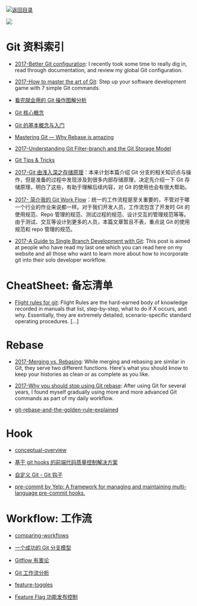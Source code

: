 [![返回目录](https://parg.co/UGo)](https://parg.co/b4z)

![](https://cdn-images-1.medium.com/max/2000/1*D2NgKZ1T7LYXrFPAXnorTg.jpeg)

# Git 资料索引

* [2017-Better Git configuration](https://blog.scottnonnenberg.com/better-git-configuration/): I recently took some time to really dig in, read through documentation, and review my global Git configuration.

* [2017-How to master the art of Git](https://parg.co/bsu): Step up your software development game with 7 simple Git commands.

* [看完就会用的 Git 操作图解分析](http://blog.yubangweb.com/kan-wan-jiu-hui-yong-de-gitcao-zuo-tu-jie-fen-xi/)

* [Git 核心概念](https://zhuanlan.zhihu.com/p/22750675)

* [Git 的基本概念与入门](http://www.epubit.com.cn/article/829)

* [Mastering Git — Why Rebase is amazing](https://hackernoon.com/mastering-git-why-rebase-is-amazing-a954485b128a?source=reading_list---------90-1---------)

* [2017-Understanding Git Filter-branch and the Git Storage Model](http://6me.us/LDeJQS)

* [Git Tips & Tricks](https://wikileaks.org/ciav7p1/cms/page_1179773.html)

* [2017-Git 由浅入深之存储原理](http://blog.codingplayboy.com/2017/03/23/git_internal/)：本来计划本篇介绍 Git 分支的相关知识点与操作，但是准备的过程中发现涉及到很多内部存储原理，决定先介绍一下 Git 存储原理，明白了这些，有助于理解后续内容，对 Git 的使用也会有很大帮助。

* [2017- 简介我的 Git Work Flow](http://zhoulingyu.com/2017/05/08/Git-Work-Flow/)：统一的工作流程是至关重要的，不管对于哪一个行业的作业来说都一样。对于我们开发人员，工作流包含了开发时 Git 的使用规范、Repo 管理的规范、测试过程的规范、设计交互的管理规范等等。由于测试、交互等设计到更多的人员，本篇文章暂且不表，重点说 Git 的使用规范和 repo 管理的规范。

* [2017-A Guide to Single Branch Development with Git](https://parg.co/bBr): This post is aimed at people who have read my last one which you can read here on my website and all those who want to learn more about how to incorporate git into their solo developer workflow.

# CheatSheet: 备忘清单

* [Flight rules for git](https://github.com/k88hudson/git-flight-rules): Flight Rules are the hard-earned body of knowledge recorded in manuals that list, step-by-step, what to do if X occurs, and why. Essentially, they are extremely detailed, scenario-specific standard operating procedures. [...]

# Rebase

* [2017-Merging vs. Rebasing](https://dzone.com/articles/merging-vs-rebasing): While merging and rebasing are similar in Git, they serve two different functions. Here's what you should know to keep your histories as clean or as complete as you like.

* [2017-Why you should stop using Git rebase](https://parg.co/bBO): After using Git for several years, I found myself gradually using more and more advanced Git commands as part of my daily workflow.

- [git-rebase-and-the-golden-rule-explained](https://medium.freecodecamp.com/git-rebase-and-the-golden-rule-explained-70715eccc372#.8snfmpokv)

# Hook

* [conceptual-overview](https://www.atlassian.com/git/tutorials/git-hooks/conceptual-overview)

* [基于 git hooks 的前端代码质量控制解决方案](https://github.com/kuitos/kuitos.github.io/issues/28)

* [自定义 Git - Git 钩子](https://git-scm.com/book/zh/v2/%E8%87%AA%E5%AE%9A%E4%B9%89-Git-Git-%E9%92%A9%E5%AD%90)

* [pre-commit by Yelp: A framework for managing and maintaining multi-language pre-commit hooks.](http://pre-commit.com/#node)

# Workflow: 工作流

* [comparing-workflows](https://www.atlassian.com/git/tutorials/comparing-workflows/feature-branch-workflow)

* [一个成功的 Git 分支模型](http://blog.jobbole.com/81196/)

* [Gitflow 有害论 ](http://insights.thoughtworkers.org/gitflow-consider-harmful/)

* [Git 工作流分析](https://github.com/xirong/my-git/blob/master/git-workflow-tutorial.md)

* [feature-toggles](http://martinfowler.com/articles/feature-toggles.html)

* [Feature Flag 功能发布控制](http://fex.baidu.com/blog/2014/07/feature-flag/?qq-pf-to=pcqq.c2c)
